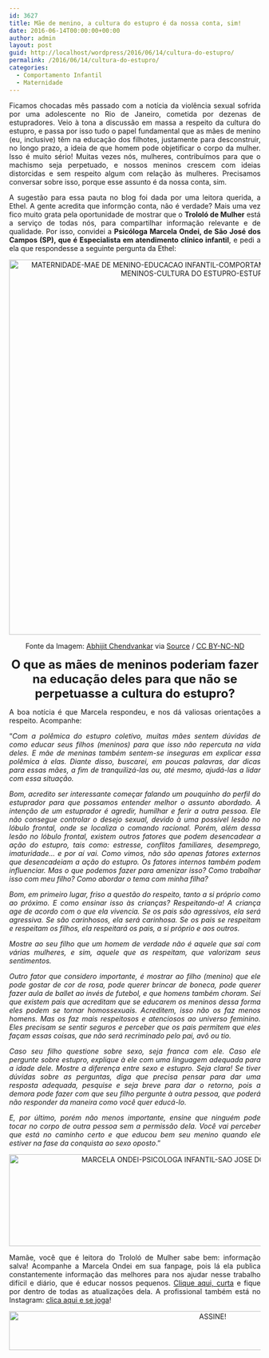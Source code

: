 ```yaml
---
id: 3627
title: Mãe de menino, a cultura do estupro é da nossa conta, sim!
date: 2016-06-14T00:00:00+00:00
author: admin
layout: post
guid: http://localhost/wordpress/2016/06/14/cultura-do-estupro/
permalink: /2016/06/14/cultura-do-estupro/
categories:
  - Comportamento Infantil
  - Maternidade
---
```

<p align="justify">
  Ficamos chocadas mês passado com a notícia da violência sexual sofrida por uma adolescente no Rio de Janeiro, cometida por dezenas de estupradores. Veio à tona a discussão em massa a respeito da cultura do estupro, e passa por isso tudo o papel fundamental que as mães de menino (eu, inclusive) têm na educação dos filhotes, justamente para desconstruir, no longo prazo, a ideia de que homem pode objetificar o corpo da mulher. Isso é muito sério! Muitas vezes nós, mulheres, contribuímos para que o machismo seja perpetuado, e nossos meninos crescem com ideias distorcidas e sem respeito algum com relação às mulheres. Precisamos conversar sobre isso, porque esse assunto é da nossa conta, sim.
</p>

<p align="justify">
  A sugestão para essa pauta no blog foi dada por uma leitora querida, a Ethel. A gente acredita que informção conta, não é verdade? Mais uma vez fico muito grata pela oportunidade de mostrar que o <strong>Trololó de Mulher</strong> está a serviço de todas nós, para compartilhar informação relevante e de qualidade. Por isso, convidei a <strong>Psicóloga Marcela Ondei, de São José dos Campos (SP), que é Especialista em atendimento clínico infantil</strong>, e pedi a ela que respondesse a seguinte pergunta da Ethel:
</p>

<p align="center">
  <img class="alignnone size-full wp-image-12674" src="http://www.trololodemulher.com.br/blog/wp-content/uploads/2016/06/MATERNIDADE-MAE-DE-MENINO-EDUCACAO-INFANTIL-COMPORTAMENTO-INFANTIL-EDUCACAO-DE-MENINOS-CULTURA-DO-ESTUPRO-ESTUPRO.jpg" alt="MATERNIDADE-MAE DE MENINO-EDUCACAO INFANTIL-COMPORTAMENTO INFANTIL-EDUCACAO DE MENINOS-CULTURA DO ESTUPRO-ESTUPRO" width="751" height="751" />
</p>

<p align="center">
  Fonte da Imagem: <a href="https://www.flickr.com/photos/63173682@N04/17516749545/" target="_blank">Abhijit Chendvankar</a> via <a href="http://chairshunt.com/" target="_blank">Source</a> / <a href="http://creativecommons.org/licenses/by-nc-nd/2.0/" target="_blank">CC BY-NC-ND</a>
</p>

<p align="center">
  <span style="font-size: x-large;"><strong>O que as mães de meninos poderiam fazer na educação deles para que não se perpetuasse a cultura do estupro?</strong></span>
</p>

<p align="justify">
  A boa notícia é que Marcela respondeu, e nos dá valiosas orientações a respeito. Acompanhe:
</p>

<p align="justify">
  “<em>Com a polêmica do estupro coletivo, muitas mães sentem dúvidas de como educar seus filhos (meninos) para que isso não repercuta na vida deles. E mãe de meninas também sentem-se inseguras em explicar essa polêmica à elas. Diante disso, buscarei, em poucas palavras, dar dicas para essas mães, a fim de tranquilizá-las ou, até mesmo, ajudá-las a lidar com essa situação.</em>
</p>

<p align="justify">
  <em>Bom, acredito ser interessante começar falando um pouquinho do perfil do estuprador para que possamos entender melhor o assunto abordado. A intenção de um estuprador é agredir, humilhar e ferir a outra pessoa. Ele não consegue controlar o desejo sexual, devido à uma possível lesão no lóbulo frontal, onde se localiza o comando racional. Porém, além dessa lesão no lóbulo frontal, existem outros fatores que podem desencadear a ação do estupro, tais como: estresse, conflitos familiares, desemprego, imaturidade&#8230; e por aí vai. Como vimos, não são apenas fatores externos que desencadeiam a ação do estupro. Os fatores internos também podem influenciar. Mas o que podemos fazer para amenizar isso? Como trabalhar isso com meu filho? Como abordar o tema com minha filha?</em>
</p>

<p align="justify">
  <em>Bom, em primeiro lugar, friso a questão do respeito, tanto a si próprio como ao próximo. E como ensinar isso às crianças? Respeitando-a! A criança age de acordo com o que ela vivencia. Se os pais são agressivos, ela será agressiva. Se são carinhosos, ela será carinhosa. Se os pais se respeitam e respeitam os filhos, ela respeitará os pais, a si próprio e aos outros.</em>
</p>

<p align="justify">
  <em>Mostre ao seu filho que um homem de verdade não é aquele que sai com várias mulheres, e sim, aquele que as respeitam, que valorizam seus sentimentos.</em>
</p>

<p align="justify">
  <em>Outro fator que considero importante, é mostrar ao filho (menino) que ele pode gostar de cor de rosa, pode querer brincar de boneca, pode querer fazer aula de ballet ao invés de futebol, e que homens também choram. Sei que existem pais que acreditam que se educarem os meninos dessa forma eles podem se tornar homossexuais. Acreditem, isso não os faz menos homens. Mas os faz mais respeitosos e atenciosos ao universo feminino. Eles precisam se sentir seguros e perceber que os pais permitem que eles façam essas coisas, que não será recriminado pelo pai, avô ou tio.</em>
</p>

<p align="justify">
  <em>Caso seu filho questione sobre sexo, seja franca com ele. Caso ele pergunte sobre estupro, explique à ele com uma linguagem adequada para a idade dele. Mostre a diferença entre sexo e estupro. Seja clara! Se tiver dúvidas sobre as perguntas, diga que precisa pensar para dar uma resposta adequada, pesquise e seja breve para dar o retorno, pois a demora pode fazer com que seu filho pergunte à outra pessoa, que poderá não responder da maneira como você quer educá-lo.</em>
</p>

<p align="justify">
  <em>E, por último, porém não menos importante, ensine que ninguém pode tocar no corpo de outra pessoa sem a permissão dela. Você vai perceber que está no caminho certo e que educou bem seu menino quando ele estiver na fase da conquista ao sexo oposto</em>.”
</p>

<p align="center">
  <img class="alignnone size-full wp-image-12673" src="http://www.trololodemulher.com.br/blog/wp-content/uploads/2016/06/MARCELA-ONDEI-PSICOLOGA-INFANTIL-SAO-JOSE-DOS-CAMPOS-SAO-PAULO.jpg" alt="MARCELA ONDEI-PSICOLOGA INFANTIL-SAO JOSE DOS CAMPOS-SAO PAULO" width="800" height="184" />
</p>

<p align="justify">
  Mamãe, você que é leitora do Trololó de Mulher sabe bem: informação salva! Acompanhe a Marcela Ondei em sua fanpage, pois lá ela publica constantemente informação das melhores para nos ajudar nesse trabalho difícil e diário, que é educar nossos pequenos. <a href="https://www.facebook.com/psicologamarcelaondei/timeline" target="_blank">Clique aqui, curta</a> e fique por dentro de todas as atualizações dela. A profissional também está no Instagram: <a href="https://www.instagram.com/psimarcela_ondei/" target="_blank">clica aqui e se joga</a>!
</p>

<p align="center">
  <a href="http://feedburner.google.com/fb/a/mailverify?uri=blogBichaFemea&loc=en_US" target="_blank"><img class="alignnone size-full wp-image-10439" src="http://www.trololodemulher.com.br/blog/wp-content/uploads/2014/09/ASSINE.png" alt="ASSINE!" width="800" height="78" /></a>
</p>

<p align="justify">